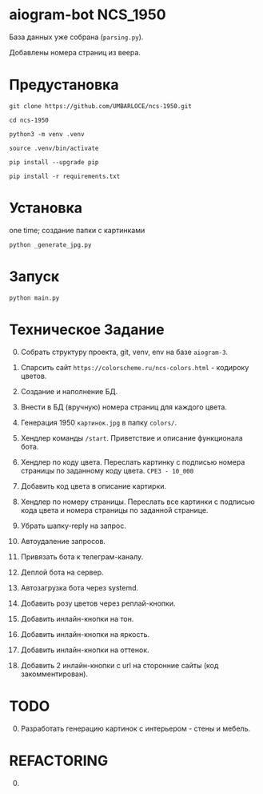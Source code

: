# aiogram-bot NCS_1950

База данных уже собрана (`parsing.py`).

Добавлены номера страниц из веера.


# Предустановка

`git clone https://github.com/UMBARLOCE/ncs-1950.git`

`cd ncs-1950`

`python3 -m venv .venv`

`source .venv/bin/activate`

`pip install --upgrade pip`

`pip install -r requirements.txt`


# Установка

one time; создание папки с картинками

`python _generate_jpg.py`


# Запуск

`python main.py`


# Техническое Задание

00. Собрать структуру проекта, git, venv, env на базе `aiogram-3`.

00. Спарсить сайт `https://colorscheme.ru/ncs-colors.html` - кодироку цветов.

00. Создание и наполнение БД.

00. Внести в БД (вручную) номера страниц для каждого цвета.

00. Генерация 1950 `картинок.jpg` в папку `colors/`.

00. Хендлер команды `/start`.
Приветствие и описание функционала бота.

00. Хендлер по коду цвета.
Переслать картинку с подписью номера страницы по заданному коду цвета.
`СРЕЗ - 10_000`

00. Добавить код цвета в описание картирки.

00. Хендлер по номеру страницы.
Переслать все картинки с подписью кода цвета и номера страницы по заданной странице.

00. Убрать шапку-reply на запрос.

00. Автоудаление запросов.

00. Привязать бота к телеграм-каналу.

00. Деплой бота на сервер.

00. Автозагрузка бота через systemd.

00. Добавить розу цветов через реплай-кнопки.

00. Добавить инлайн-кнопки на тон.

00. Добавить инлайн-кнопки на яркость.

00. Добавить инлайн-кнопки на оттенок.

00. Добавить 2 инлайн-кнопки с url на сторонние сайты (код закомментирован).


# TODO

00. Разработать генерацию картинок с интерьером - стены и мебель.


# REFACTORING

00. 

